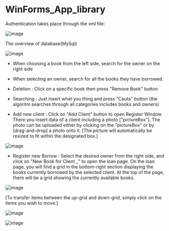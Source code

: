 # WinForms_App_library

Authentication takes place through the xml file:

![image](https://github.com/DanMelinte/WinForms_App_library/assets/44269060/d090f040-6ff6-438b-9211-6298fdaf0905)


The overview of database(MySql) 

![image](https://github.com/DanMelinte/WinForms_App_library/assets/44269060/fd394642-7a3a-4625-b224-123368cdbd0d)

* When choosing a book from the left side, search for the owner on the right side 
* When selecting an owner, search for all the books they have borrowed.

* Deletion : 
  Click on a specific book then press "Remove Book" button

* Searching :
  Just insert what you thing and press "Cauta" button (the algoritm searches through all categories includes books and owners)

* Add new client : 
  Click on "Add Client" button to open Register Window
  There you insert data of a client including a photo ["pictureBox"]. The photo can be uploaded either by clicking on the 
  "pictureBox" or by [drag-and-drop] a photo onto it. [The picture will automatically be resized to fit within the designated box.]
  
![image](https://github.com/DanMelinte/WinForms_App_library/assets/44269060/b26e9794-0734-4bf3-8eab-9a9d02be8f73)

* Register new Borrow : 
  Select the desired owner from the right side, and click on "New Book for Client _" to open the loan page. 
  On the loan page, you will find a grid in the bottom-right section displaying the books currently borrowed by the selected client. 
  At the top of the page, there will be a grid showing the currently available books.
  
![image](https://github.com/DanMelinte/WinForms_App_library/assets/44269060/205418d0-8371-4f7f-951d-4fde37bc2193)

  [To transfer items between the up-grid and down-grid, simply click on the items you wish to move.]
  
![image](https://github.com/DanMelinte/WinForms_App_library/assets/44269060/1886816b-9ff0-413f-a236-7081cfabae3e)

![image](https://github.com/DanMelinte/WinForms_App_library/assets/44269060/1a4f4956-0e55-47c5-ba34-975c49a056e0)

